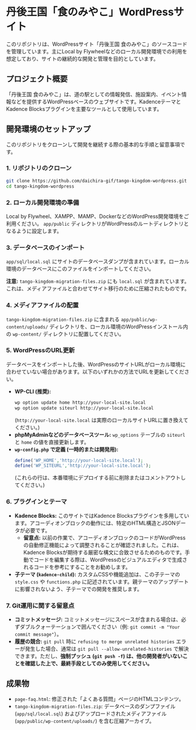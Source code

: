 # 丹後王国「食のみやこ」WordPressサイト

このリポジトリは、WordPressサイト「丹後王国 食のみやこ」のソースコードを管理しています。主にLocal by Flywheelなどのローカル開発環境での利用を想定しており、サイトの継続的な開発と管理を目的としています。

## プロジェクト概要

「丹後王国 食のみやこ」は、道の駅としての情報発信、施設案内、イベント情報などを提供するWordPressベースのウェブサイトです。KadenceテーマとKadence Blocksプラグインを主要なツールとして使用しています。

## 開発環境のセットアップ

このリポジトリをクローンして開発を継続する際の基本的な手順と留意事項です。

### 1. リポジトリのクローン

```bash
git clone https://github.com/daichira-gif/tango-kingdom-wordpress.git
cd tango-kingdom-wordpress
```

### 2. ローカル開発環境の準備

Local by Flywheel、XAMPP、MAMP、DockerなどのWordPress開発環境をご利用ください。
`app/public` ディレクトリがWordPressのルートディレクトリとなるように設定します。

### 3. データベースのインポート

`app/sql/local.sql` にサイトのデータベースダンプが含まれています。ローカル環境のデータベースにこのファイルをインポートしてください。

**注意:** `tango-kingdom-migration-files.zip` にも `local.sql` が含まれています。これは、メディアファイルと合わせてサイト移行のために圧縮されたものです。

### 4. メディアファイルの配置

`tango-kingdom-migration-files.zip` に含まれる `app/public/wp-content/uploads/` ディレクトリを、ローカル環境のWordPressインストール内の `wp-content/` ディレクトリに配置してください。

### 5. WordPressのURL更新

データベースをインポートした後、WordPressのサイトURLがローカル環境に合わせていない場合があります。以下のいずれかの方法でURLを更新してください。

*   **WP-CLI (推奨):**
    ```bash
    wp option update home http://your-local-site.local
    wp option update siteurl http://your-local-site.local
    ```
    (`http://your-local-site.local` は実際のローカルサイトURLに置き換えてください。)
*   **phpMyAdminなどのデータベースツール:** `wp_options` テーブルの `siteurl` と `home` の値を直接更新します。
*   **`wp-config.php` で定義 (一時的または開発用):**
    ```php
    define('WP_HOME','http://your-local-site.local');
    define('WP_SITEURL','http://your-local-site.local');
    ```
    (これらの行は、本番環境にデプロイする前に削除またはコメントアウトしてください。)

### 6. プラグインとテーマ

*   **Kadence Blocks:** このサイトではKadence Blocksプラグインを多用しています。アコーディオンブロックの動作には、特定のHTML構造とJSONデータが必要です。
    *   **留意点:** 以前の作業で、アコーディオンブロックのコードがWordPressの自動修正機能によって調整されることが確認されました。これは、Kadence Blocksが期待する厳密な構文に合致させるためのものです。手動でコードを編集する際は、WordPressのビジュアルエディタで生成されるコードを参考にすることをお勧めします。
*   **子テーマ (`kadence-child`):** カスタムCSSや機能追加は、この子テーマの `style.css` や `functions.php` に記述されています。親テーマのアップデートに影響されないよう、子テーマでの開発を推奨します。

### 7. Git運用に関する留意点

*   **コミットメッセージ:** コミットメッセージにスペースが含まれる場合は、必ずダブルクォーテーションで囲んでください（例: `git commit -m "Your commit message"`）。
*   **履歴の競合:** `git pull` 時に `refusing to merge unrelated histories` エラーが発生した場合、通常は `git pull --allow-unrelated-histories` で解決できます。ただし、**強制プッシュ (`git push -f`) は、他の開発者がいないことを確認した上で、最終手段としてのみ使用してください。**

## 成果物

*   `page-faq.html`: 修正された「よくある質問」ページのHTMLコンテンツ。
*   `tango-kingdom-migration-files.zip`: データベースのダンプファイル (`app/sql/local.sql`) およびアップロードされたメディアファイル (`app/public/wp-content/uploads/`) を含む圧縮アーカイブ。